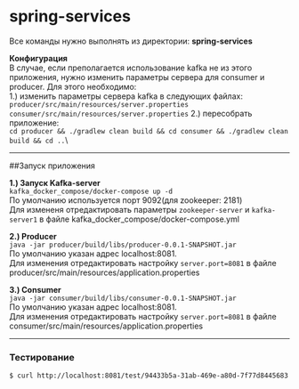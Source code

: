 # spring-services

Все команды нужно выполнять из директории: **spring-services**

**Конфигурация**\
В случае, если  преполагается использование kafka не из этого приложения, нужно изменить параметры сервера для consumer и producer.
Для этого необходимо:\
 1.) изменить параметры сервера kafka в следующих файлах:\
 `producer/src/main/resources/server.properties`\
 `consumer/src/main/resources/server.properties`
 2.) пересобрать приложение:\
 `cd producer && ./gradlew clean build && cd consumer && ./gradlew clean build && cd ..`\
 
___
##Запуск приложения

**1.) Запуск Kafka-server**\
`kafka_docker_compose/docker-compose up -d`\
По умолчанию используется порт 9092(для zookeeper: 2181)\
Для измененя отредактировать параметры `zookeeper-server` и `kafka-server1` в файле kafka_docker_compose/docker-compose.yml

 **2.) Producer**\
`java -jar producer/build/libs/producer-0.0.1-SNAPSHOT.jar`\
По умолчанию указан адрес localhost:8081.\
Для изменения отредактировать настройку `server.port=8081` в файле producer/src/main/resources/application.properties

 **3.) Consumer**\
`java -jar consumer/build/libs/consumer-0.0.1-SNAPSHOT.jar`\
По умолчанию указан адрес localhost:8081.\
Для изменения отредактировать настройку `server.port=8081` в файле consumer/src/main/resources/application.properties

___

### Тестирование
`$ curl http://localhost:8081/test/94433b5a-31ab-469e-a80d-7f77d8445683`